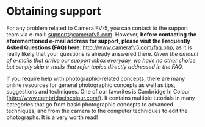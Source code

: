 # Obtaining support

For any problem related to Camera FV-5, you can contact to the support team via e-mail: support@camerafv5.com. However, **before contacting the aforementioned e-mail address for support, please visit the Frequently Asked Questions (FAQ) here**: http://www.camerafv5.com/faq.php, as it is really likely that your questions is already answered there. _Given the amount of e-mails that arrive our support inbox everyday, we have no other choice but simply skip e-mails that refer topics directly addressed in the FAQ._

If you require help with photographic-related concepts, there are many online resources for general photographic concepts as well as tips, suggestions and techniques. One of our favorites is Cambridge In Colour (http://www.cambridgeincolour.com/). It contains multiple tutorials in many categories that go from basic photographic concepts to advanced techniques, and from the camera to the computer techniques to edit the photographs. It is a very worth read!